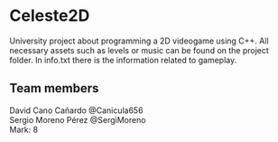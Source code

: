 # Celeste2D
University project about programming a 2D videogame using C++. All necessary assets such as levels or music can be found on the project folder. In info.txt there is the information related to gameplay.

## Team members
David Cano Cañardo @Canicula656 \
Sergio Moreno Pérez @SergiMoreno \
Mark: 8
